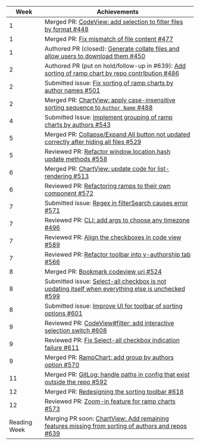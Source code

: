 Week | Achievements
---- | ------------
1 | Merged PR: [CodeView: add selection to filter files by format #448](https://github.com/reposense/RepoSense/pull/448)
1 | Merged PR: [Fix mismatch of file content #477](https://github.com/reposense/RepoSense/pull/477)
1 | Authored PR (closed): [Generate collate files and allow users to download them #450](https://github.com/reposense/RepoSense/pull/450)
2 | Authored PR (put on hold/follow-up in #639): [Add sorting of ramp chart by repo contribution #486](https://github.com/reposense/RepoSense/pull/486)
2 | Submitted issue: [Fix sorting of ramp charts by author names #501](https://github.com/reposense/RepoSense/issues/501)
2 | Merged PR: [ChartView: apply case-insensitive sorting sequence to `Author Name` #488](https://github.com/reposense/RepoSense/pull/488)
4 | Submitted Issue: [Implement grouping of ramp charts by authors #543](https://github.com/reposense/RepoSense/issues/543)
5 | Merged PR: [Collapse/Expand All button not updated correctly after hiding all files #529](https://github.com/reposense/RepoSense/pull/529)
5 | Reviewed PR: [Refactor window.location.hash update methods #558](https://github.com/reposense/RepoSense/pull/558)
6 | Merged PR: [ChartView: update code for list-rendering #513](https://github.com/reposense/RepoSense/pull/513)
6 | Reviewed PR: [Refactoring ramps to their own component #572](https://github.com/reposense/RepoSense/pull/572)
7 | Submitted issue: [Regex in filterSearch causes error #571](https://github.com/reposense/RepoSense/issues/571)
7 | Reviewed PR: [CLI: add args to choose any timezone #496](https://github.com/reposense/RepoSense/pull/496#pullrequestreview-209911302)
7 | Reviewed PR: [Align the checkboxes in code view #589](https://github.com/reposense/RepoSense/pull/589)
7 | Reviewed PR: [Refactor toolbar into v-authorship tab #566](https://github.com/reposense/RepoSense/pull/566)
8 | Merged PR: [Bookmark codeview uri #524](https://github.com/reposense/RepoSense/pull/524)
8 | Submitted issue: [Select-all checkbox is not updating itself when everything else is unchecked #599](https://github.com/reposense/RepoSense/issues/599)
8 | Submitted issue: [Improve UI for toolbar of sorting options #601](https://github.com/reposense/RepoSense/issues/601)
9 | Reviewed PR: [CodeView#filter: add interactive selection switch #608](https://github.com/reposense/RepoSense/pull/608)
9 | Reviewed PR: [Fix Select-all checkbox indication failure #611](https://github.com/reposense/RepoSense/pull/611)
9 | Merged PR: [RampChart: add group by authors option #570](https://github.com/reposense/RepoSense/pull/570)
11 | Merged PR: [GitLog: handle paths in config that exist outside the repo #592](https://github.com/reposense/RepoSense/pull/592)
12 | Merged PR: [Redesigning the sorting toolbar #618](https://github.com/reposense/RepoSense/pull/618)
12 | Reviewed PR: [Zoom-in feature for ramp charts #573](https://github.com/reposense/RepoSense/pull/573)
Reading Week | Merging PR soon: [ChartView: Add remaining features missing from sorting of authors and repos #639](https://github.com/reposense/RepoSense/pull/639)